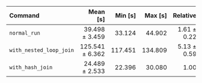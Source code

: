 | Command | Mean [s] | Min [s] | Max [s] | Relative |
|:---|---:|---:|---:|---:|
| `normal_run` | 39.498 ± 3.459 | 33.124 | 44.902 | 1.61 ± 0.22 |
| `with_nested_loop_join` | 125.541 ± 6.362 | 117.451 | 134.809 | 5.13 ± 0.59 |
| `with_hash_join` | 24.489 ± 2.533 | 22.396 | 30.080 | 1.00 |
